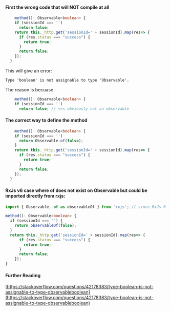 #### First the wrong code that will NOT compile at all

```ts
    method(): Observable<boolean> {
    if (sessionId === '')
      return false;
    return this._http.get('sessionId=' + sessionId).map(res=> {
      if (res.status === "success") {
        return true;
      }
      return false;
    });
  }
```

This will give an error:

`Type 'boolean' is not assignable to type 'Observable'.`

The reason is becuase

```ts
    method(): Observable<boolean> {
    if (sessionId === '')
      return false; // <<< obviously not an observable
```

#### The correct way to define the method

```ts
    method(): Observable<boolean> {
    if (sessionId === '')
      return Observable.of(false);
    }
    return this._http.get('sessionId=' + sessionId).map(res=> {
      if (res.status === "success") {
        return true;
      }
      return false;
    });
  }
```

#### RxJs v6 case where of does not exist on Observable but could be imported directly from rxjs:

```ts
import { Observable, of as observableOf } from 'rxjs'; // since RxJs 6

method(): Observable<boolean> {
  if (sessionId === '') {
    return observableOf(false);
  }
  return this._http.get('sessionId=' + sessionId).map(res=> {
      if (res.status === "success") {
        return true;
      }
      return false;
    });
}
```

#### Further Reading

[https://stackoverflow.com/questions/42178383/type-boolean-is-not-assignable-to-type-observableboolean](https://stackoverflow.com/questions/42178383/type-boolean-is-not-assignable-to-type-observableboolean)
